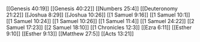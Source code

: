 [[Genesis 40:19]]
[[Genesis 40:22]]
[[Numbers 25:4]]
[[Deuteronomy 21:22]]
[[Joshua 8:29]]
[[Joshua 10:26]]
[[1 Samuel 9:16]]
[[1 Samuel 10:1]]
[[1 Samuel 10:24]]
[[1 Samuel 10:26]]
[[1 Samuel 11:4]]
[[1 Samuel 24:22]]
[[2 Samuel 17:23]]
[[2 Samuel 18:10]]
[[1 Chronicles 12:3]]
[[Ezra 6:11]]
[[Esther 9:10]]
[[Esther 9:13]]
[[Matthew 27:5]]
[[Acts 13:21]]
